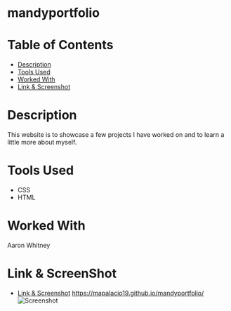 # mandyportfolio

# Table of Contents
* [Description](#description)
* [Tools Used](#tools-used)
* [Worked With](#worked-with)
* [Link & Screenshot](#link-&-screenshot)

# Description
This website is to showcase a few projects I have worked on and to learn a little more about myself.

# Tools Used
* CSS
* HTML


# Worked With
Aaron Whitney


# Link & ScreenShot
* [Link & Screenshot](#link-&-screenshot) https://mapalacio19.github.io/mandyportfolio/
![Screenshot](https://user-images.githubusercontent.com/84938967/130876687-671e1728-1497-4e5b-8c4e-02f3f9f78409.JPG)
